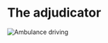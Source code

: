 # The adjudicator

<div class="container">
<div class="row">
    <div class="col-xs-6 col-sm-6"><img src="{{ '/assets/images/Ambulence-lights.png' | url }}" alt="Ambulance driving" class="icon"></div>

</div>
</div>

